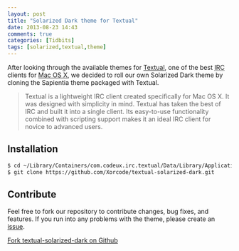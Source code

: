 ```yaml
---
layout: post
title: "Solarized Dark theme for Textual"
date: 2013-08-23 14:43
comments: true
categories: [Tidbits]
tags: [solarized,textual,theme]
---
```

After looking through the available themes for [Textual](http://xorcode.net/1azypgm), one of the best <abbr title="Internet Relay Chat">IRC</abbr> clients for [Mac OS X](http://xorcode.net/1azyXCX), we decided to roll our own Solarized Dark theme by cloning the Sapientia theme packaged with Textual.

<!--more-->

> Textual is a lightweight IRC client created specifically for Mac OS X. It was designed with simplicity in mind. Textual has taken the best of IRC and built it into a single client. Its easy-to-use functionality combined with scripting support makes it an ideal IRC client for novice to advanced users.

## Installation

```sh
$ cd ~/Library/Containers/com.codeux.irc.textual/Data/Library/Application\ Support/Textual\ IRC/Styles/
$ git clone https://github.com/Xorcode/textual-solarized-dark.git
```

## Contribute

Feel free to fork our repository to contribute changes, bug fixes, and features. If you run into any problems with the theme, please create an [issue](http://xorcode.net/1azz9C6).

<a class="btn btn-info" href="http://xorcode.net/1azzioV"><i class="icon-github"></i> Fork textual-solarized-dark on Github</a>
